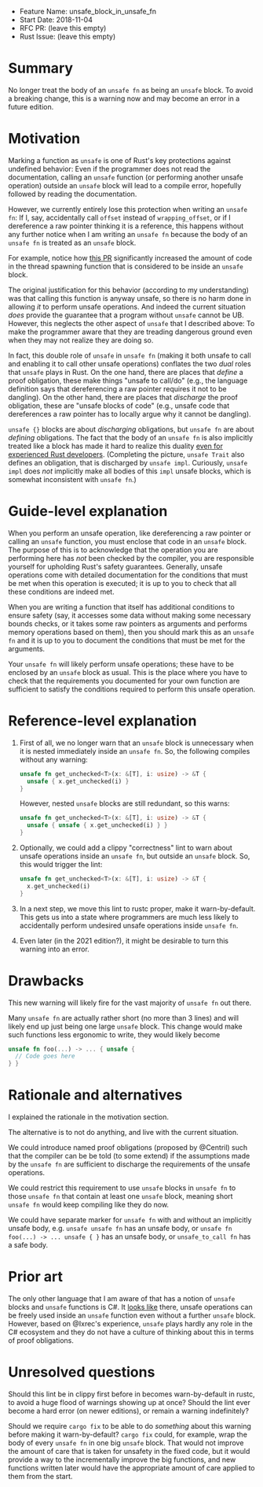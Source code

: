- Feature Name: unsafe_block_in_unsafe_fn
- Start Date: 2018-11-04
- RFC PR: (leave this empty)
- Rust Issue: (leave this empty)

# Summary
[summary]: #summary

No longer treat the body of an `unsafe fn` as being an `unsafe` block.  To avoid
a breaking change, this is a warning now and may become an error in a future
edition.

# Motivation
[motivation]: #motivation

Marking a function as `unsafe` is one of Rust's key protections against
undefined behavior: Even if the programmer does not read the documentation,
calling an `unsafe` function (or performing another unsafe operation) outside an
`unsafe` block will lead to a compile error, hopefully followed by reading the
documentation.

However, we currently entirely lose this protection when writing an `unsafe fn`:
If I, say, accidentally call `offset` instead of `wrapping_offset`, or if I
dereference a raw pointer thinking it is a reference, this happens without any
further notice when I am writing an `unsafe fn` because the body of an `unsafe
fn` is treated as an `unsafe` block.

For example, notice how
[this PR](https://github.com/rust-lang/rust/pull/55043/files) significantly
increased the amount of code in the thread spawning function that is considered
to be inside an `unsafe` block.

The original justification for this behavior (according to my understanding) was
that calling this function is anyway unsafe, so there is no harm done in
allowing *it* to perform unsafe operations.  And indeed the current situation
*does* provide the guarantee that a program without `unsafe` cannot be UB.
However, this neglects the other aspect of `unsafe` that I described above: To
make the programmer aware that they are treading dangerous ground even when they
may not realize they are doing so.

In fact, this double role of `unsafe` in `unsafe fn` (making it both unsafe to
call and enabling it to call other unsafe operations) conflates the two *dual*
roles that `unsafe` plays in Rust.  On the one hand, there are places that
*define* a proof obligation, these make things "unsafe to call/do" (e.g., the
language definition says that dereferencing a raw pointer requires it not to be
dangling).  On the other hand, there are places that *discharge* the proof
obligation, these are "unsafe blocks of code" (e.g., unsafe code that
dereferences a raw pointer has to locally argue why it cannot be dangling).

`unsafe {}` blocks are about *discharging* obligations, but `unsafe fn` are
about *defining* obligations.  The fact that the body of an `unsafe fn` is also
implicitly treated like a block has made it hard to realize this duality
[even for experienced Rust developers][unsafe-dual].  (Completing the picture,
`unsafe Trait` also defines an obligation, that is discharged by `unsafe impl`.
Curiously, `unsafe impl` does *not* implicitly make all bodies of this `impl`
unsafe blocks, which is somewhat inconsistent with `unsafe fn`.)

[unsafe-dual]: https://github.com/rust-lang/rfcs/pull/2585#issuecomment-577852430

# Guide-level explanation
[guide-level-explanation]: #guide-level-explanation

When you perform an unsafe operation, like dereferencing a raw pointer or
calling an `unsafe` function, you must enclose that code in an `unsafe` block.
The purpose of this is to acknowledge that the operation you are performing here
has *not* been checked by the compiler, you are responsible yourself for
upholding Rust's safety guarantees.  Generally, unsafe operations come with
detailed documentation for the conditions that must be met when this operation
is executed; it is up to you to check that all these conditions are indeed met.

When you are writing a function that itself has additional conditions to ensure
safety (say, it accesses some data without making some necessary bounds checks,
or it takes some raw pointers as arguments and performs memory operations based
on them), then you should mark this as an `unsafe fn` and it is up to you to
document the conditions that must be met for the arguments.

Your `unsafe fn` will likely perform unsafe operations; these have to be
enclosed by an `unsafe` block as usual.  This is the place where you have to
check that the requirements you documented for your own function are sufficient
to satisfy the conditions required to perform this unsafe operation.

# Reference-level explanation
[reference-level-explanation]: #reference-level-explanation

1.  First of all, we no longer warn that an `unsafe` block is unnecessary when it is
    nested immediately inside an `unsafe fn`.  So, the following compiles without
    any warning:

    ```rust
    unsafe fn get_unchecked<T>(x: &[T], i: usize) -> &T {
      unsafe { x.get_unchecked(i) }
    }
    ```

    However, nested `unsafe` blocks are still redundant, so this warns:

    ```rust
    unsafe fn get_unchecked<T>(x: &[T], i: usize) -> &T {
      unsafe { unsafe { x.get_unchecked(i) } }
    }
    ```

2.  Optionally, we could add a clippy "correctness" lint to warn about unsafe
    operations inside an `unsafe fn`, but outside an `unsafe` block.  So, this
    would trigger the lint:

    ```rust
    unsafe fn get_unchecked<T>(x: &[T], i: usize) -> &T {
      x.get_unchecked(i)
    }
    ```

3.  In a next step, we move this lint to rustc proper, make it warn-by-default.
    This gets us into a state where programmers are much less likely to
    accidentally perform undesired unsafe operations inside `unsafe fn`.

4.  Even later (in the 2021 edition?), it might be desirable to turn this
    warning into an error.

# Drawbacks
[drawbacks]: #drawbacks

This new warning will likely fire for the vast majority of `unsafe fn` out there.

Many `unsafe fn` are actually rather short (no more than 3 lines) and will
likely end up just being one large `unsafe` block.  This change would make such
functions less ergonomic to write, they would likely become

```rust
unsafe fn foo(...) -> ... { unsafe {
  // Code goes here
} }
```

# Rationale and alternatives
[rationale-and-alternatives]: #rationale-and-alternatives

I explained the rationale in the motivation section.

The alternative is to not do anything, and live with the current situation.

We could introduce named proof obligations (proposed by @Centril) such that the
compiler can be be told (to some extend) if the assumptions made by the `unsafe
fn` are sufficient to discharge the requirements of the unsafe operations.

We could restrict this requirement to use `unsafe` blocks in `unsafe fn` to
those `unsafe fn` that contain at least one `unsafe` block, meaning short
`unsafe fn` would keep compiling like they do now.

We could have separate marker for `unsafe fn` with and without an implicitly
unsafe body, e.g. `unsafe unsafe fn` has an unsafe body, or `unsafe fn foo(...)
-> ... unsafe { }` has an unsafe body, or `unsafe_to_call fn` has a safe body.

# Prior art
[prior-art]: #prior-art

The only other language that I am aware of that has a notion of `unsafe` blocks
and `unsafe` functions is C#.  It
[looks like](https://docs.microsoft.com/en-us/dotnet/csharp/language-reference/keywords/unsafe)
there, unsafe operations can be freely used inside an `unsafe` function even
without a further `unsafe` block.  However, based on @Ixrec's experience,
`unsafe` plays hardly any role in the C# ecosystem and they do not have a
culture of thinking about this in terms of proof obligations.

# Unresolved questions
[unresolved-questions]: #unresolved-questions

Should this lint be in clippy first before in becomes warn-by-default in rustc,
to avoid a huge flood of warnings showing up at once?  Should the lint ever
become a hard error (on newer editions), or remain a warning indefinitely?

Should we require `cargo fix` to be able to do *something* about this warning
before making it warn-by-default?  `cargo fix` could, for example, wrap the body
of every `unsafe fn` in one big `unsafe` block.  That would not improve the
amount of care that is taken for unsafety in the fixed code, but it would
provide a way to the incrementally improve the big functions, and new functions
written later would have the appropriate amount of care applied to them from the
start.
